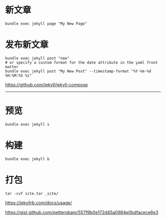 # 新文章

```
bundle exec jekyll page "My New Page"
```

# 发布新文章

```
bundle exec jekyll post "new"
# or specify a custom format for the date attribute in the yaml front matter
bundle exec jekyll post "My New Post" --timestamp-format "%Y-%m-%d %H:%M:%S %z"
```

https://github.com/jekyll/jekyll-compose

---

# 预览

```
bundle exec jekyll s
```

# 构建

```
bundle exec jekyll b
```

# 打包
```
tar -cvf site.tar _site/
```

https://jekyllrb.com/docs/usage/

https://gist.github.com/petterobam/557f9b0e172d45a0984e0bdfacece6e3